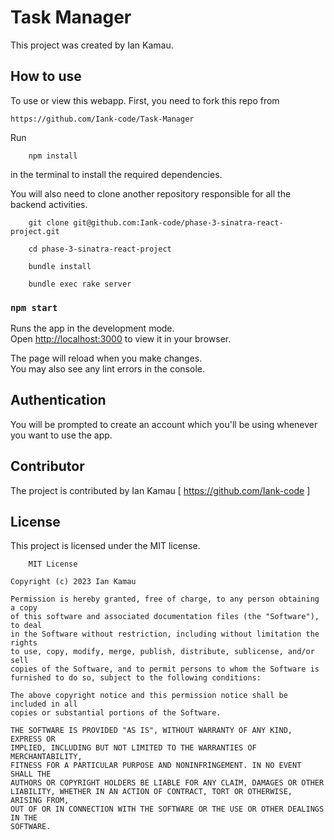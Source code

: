 # Task Manager
This project was created by Ian Kamau.

## How to use
To use or view this webapp.
First, you need to fork this repo from

    https://github.com/Iank-code/Task-Manager
Run

        npm install
in the terminal to install the required dependencies.

You will also need to clone another repository responsible for all the backend activities.

        git clone git@github.com:Iank-code/phase-3-sinatra-react-project.git

        cd phase-3-sinatra-react-project

        bundle install

        bundle exec rake server

### `npm start`

Runs the app in the development mode.\
Open [http://localhost:3000](http://localhost:3000) to view it in your browser.

The page will reload when you make changes.\
You may also see any lint errors in the console.

## Authentication
You will be prompted to create an account which you'll be using whenever you want to use the app.


## Contributor
The project is contributed by Ian Kamau [ https://github.com/Iank-code ]

## License
This project is licensed under the MIT license.

        MIT License

    Copyright (c) 2023 Ian Kamau

    Permission is hereby granted, free of charge, to any person obtaining a copy
    of this software and associated documentation files (the "Software"), to deal
    in the Software without restriction, including without limitation the rights
    to use, copy, modify, merge, publish, distribute, sublicense, and/or sell
    copies of the Software, and to permit persons to whom the Software is
    furnished to do so, subject to the following conditions:

    The above copyright notice and this permission notice shall be included in all
    copies or substantial portions of the Software.

    THE SOFTWARE IS PROVIDED "AS IS", WITHOUT WARRANTY OF ANY KIND, EXPRESS OR
    IMPLIED, INCLUDING BUT NOT LIMITED TO THE WARRANTIES OF MERCHANTABILITY,
    FITNESS FOR A PARTICULAR PURPOSE AND NONINFRINGEMENT. IN NO EVENT SHALL THE
    AUTHORS OR COPYRIGHT HOLDERS BE LIABLE FOR ANY CLAIM, DAMAGES OR OTHER
    LIABILITY, WHETHER IN AN ACTION OF CONTRACT, TORT OR OTHERWISE, ARISING FROM,
    OUT OF OR IN CONNECTION WITH THE SOFTWARE OR THE USE OR OTHER DEALINGS IN THE
    SOFTWARE.